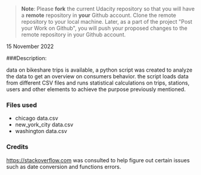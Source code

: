 >**Note**: Please **fork** the current Udacity repository so that you will have a **remote** repository in **your** Github account. Clone the remote repository to your local machine. Later, as a part of the project "Post your Work on Github", you will push your proposed changes to the remote repository in your Github account.

15 November 2022

###Description:

data on bikeshare trips is available, a python script was created to analyze the data to get an overview on consumers behavior. the script loads data from different CSV files and runs statistical calculations on trips, stations, users and other elements to achieve the purpose previously mentioned.

<h3>Files used</h3>
<ul>
  <li>chicago data.csv</li>
  <li> new_york_city data.csv </li>
  <li> washington data.csv</li>
  </ul>


<h3> Credits</h3>

https://stackoverflow.com was consulted to help figure out certain issues such as date conversion and functions errors.
